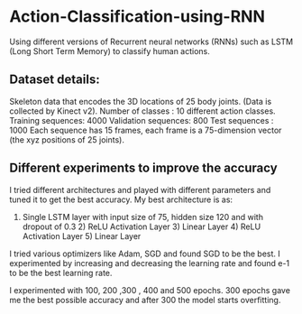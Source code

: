 # Action-Classification-using-RNN
Using different versions of Recurrent neural networks (RNNs) such as LSTM (Long Short Term Memory) to classify human actions.  

## Dataset details:

Skeleton data that encodes the 3D locations of 25 body joints. (Data is collected by Kinect v2). 
Number of classes : 10 different action classes. 
Training sequences: 4000 
Validation sequences: 800 
Test sequences : 1000 
Each sequence has 15 frames, each frame is a 75-dimension vector (the xyz positions of 25 joints).


## Different experiments to improve the accuracy

I tried different architectures and played with different parameters and tuned it to get the best accuracy. My best architecture is as:

1) Single LSTM layer with input size of 75, hidden size 120 and with dropout of 0.3 2) ReLU Activation Layer 3) Linear Layer 4) ReLU Activation Layer 5) Linear Layer

I tried various optimizers like Adam, SGD and found SGD to be the best. I experimented by increasing and decreasing the learning rate and found e-1 to be the best learning rate.

I experimented with 100, 200 ,300 , 400 and 500 epochs. 300 epochs gave me the best possible accuracy and after 300 the model starts overfitting.
